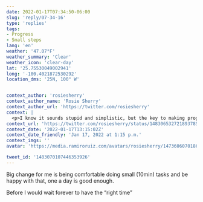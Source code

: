 ```yaml
---
date: 2022-01-17T07:34:50-06:00
slug: 'reply/07-34-16'
type: 'replies'
tags:
- Progress
- Small steps
lang: 'en'
weather: '47.07°F'
weather_summary: 'Clear'
weather_icon: 'clear-day'
lat: '25.75530049002941'
long: '-100.4021872530292'
location_dms: '25N, 100° W'


context_author: 'rosiesherry'
context_author_name: 'Rosie Sherry'
context_author_url: 'https://twitter.com/rosiesherry'
context: |
  <p>I know it sounds stupid and simplistic, but the key to making progress is taking action.</p>
context_url: 'https://twitter.com/rosiesherry/status/1483065327218937856'
context_date: '2022-01-17T13:15:02Z'
context_date_friendly: 'Jan 17, 2022 at 1:15 p.m.'
context_imgs: ''
avatar: 'https://media.ramiroruiz.com/avatars/rosiesherry/1473606070186782720/s34GwFQk_bigger.png'

tweet_id: '1483070107446353926'
---
```

Big change for me is being comfortable doing small (10min) tasks and be happy with that, one a day is good enough.

Before I would wait forever to have the “right time”